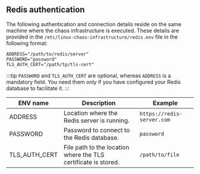 ## Redis authentication
The following authentication and connection details reside on the same machine where the chaos infrastructure is executed. These details are provided in the `/etc/linux-chaos-infrastructure/redis.env` file in the following format:

```
ADDRESS="/path/to/redis/server"
PASSWORD="password"
TLS_AUTH_CERT="/path/tp/tls-cert"
```

:::tip
`PASSWORD` and `TLS_AUTH_CERT` are optional, whereas `ADDRESS` is a mandatory field. You need them only if you have configured your Redis database to facilitate it.
:::


| **ENV name**  | **Description**                                                | **Example**                |
|---------------|----------------------------------------------------------------|----------------------------|
| ADDRESS       | Location where the Redis server is running.                    | `https://redis-server.com` |
| PASSWORD      | Password to connect to the Redis database.                     | `password`                 |
| TLS_AUTH_CERT | File path to the location where the TLS certificate is stored. | `/path/to/file`            |